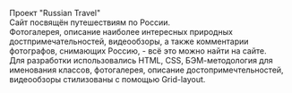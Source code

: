 Проект "Russian Travel"<br>
Сайт посвящён путешествиям по России. <br>
Фотогалерея, описание наиболее интересных природных достпримечательностей,
видеообзоры, а также комментарии фотографов, снимающих Россию, - всё это можно найти на сайте.
<br>Для разработки использовались HTML, CSS, БЭМ-методология для именования классов,
фотогалерея, описание достопримечтельностей, видеообзоры стилизованы с помощью
Grid-layout.  